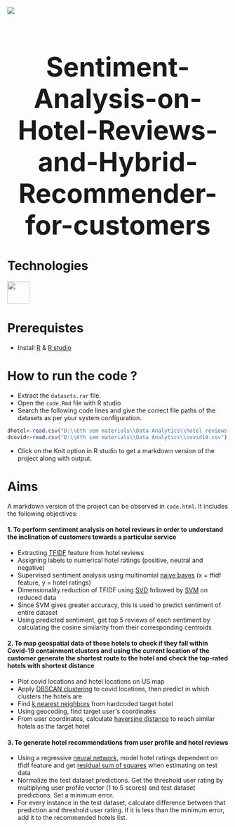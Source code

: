 [<img src="https://img.shields.io/badge/R-Data Analytics and ML-important.svg?logo=R">](<LINK>)

<h1 align="center" style="font-size:60px;">Sentiment-Analysis-on-Hotel-Reviews-and-Hybrid-Recommender-for-customers</h1>

# Technologies
<img src="https://www.r-project.org/Rlogo.png" width="50"></img>

# Prerequistes
* Install [R](https://www.r-project.org/) & [R studio](https://posit.co/products/open-source/rstudio/)

# How to run the code ?
* Extract the `datasets.rar` file.
* Open the `code.Rmd` file with R studio
* Search the following code lines and give the correct file paths of the datasets as per your system configuration.
```r
dhotel<-read.csv("D:\\6th sem materials\\Data Analytics\\hotel_reviews.csv")
dcovid<-read.csv("D:\\6th sem materials\\Data Analytics\\covid19.csv")
```
* Click on the Knit option in R studio to get a markdown version of the project along with output.
# Aims
A markdown version of the project can be observed in `code.html`. It includes the following objectives:

#### 1. To perform sentiment analysis on hotel reviews in order to understand the inclination of customers towards a particular service
* Extracting [TFIDF](https://en.wikipedia.org/wiki/Tf%E2%80%93idf) feature from hotel reviews
* Assigning labels to numerical hotel ratings (positive, neutral and negative)
* Supervised sentiment analysis using multinomial [naive bayes](https://en.wikipedia.org/wiki/Naive_Bayes_classifier) (x = tfidf feature, y = hotel ratings)
* Dimensionality reduction of TFIDF using [SVD](https://en.wikipedia.org/wiki/Singular_value_decomposition) followed by [SVM](https://en.wikipedia.org/wiki/Support_vector_machine) on reduced data
* Since SVM gives greater accuracy, this is used to predict sentiment of entire dataset
* Using predicted sentiment, get top 5 reviews of each sentiment by calculating the cosine similarity from their corresponding centroids
#### 2. To map geospatial data of these hotels to check if they fall within Covid-19 containment clusters and using the current location of the customer generate the shortest route to the hotel and check the top-rated hotels with shortest distance
* Plot covid locations and hotel locations on US map
* Apply [DBSCAN clustering](https://en.wikipedia.org/wiki/DBSCAN) to covid locations, then predict in which clusters the hotels are
* Find [k nearest neighbors](https://en.wikipedia.org/wiki/K-nearest_neighbors_algorithm) from hardcoded target hotel
* Using geocoding, find target user's coordinates
* From user coordinates, calculate [haversine distance](https://en.wikipedia.org/wiki/Haversine_formula) to reach similar hotels as the target hotel
#### 3. To generate hotel recommendations from user profile and hotel reviews
* Using a regressive [neural network](https://en.wikipedia.org/wiki/Neural_network), model hotel ratings dependent on tfidf feature and get [residual sum of squares](https://en.wikipedia.org/wiki/Residual_sum_of_squares) when estimating on test data
* Normalize the test dataset predictions. Get the threshold user rating by multiplying user profile vector (1 to 5 scores) and test dataset predictions. Set a minimum error.
* For every instance in the test dataset, calculate difference between that prediction and threshold user rating. If it is less than the minimum error, add it to the recommended hotels list.
